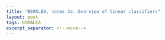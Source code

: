 ```yaml
---
title: "BSMALEA, notes 3a: Overview of linear classifiers"
layout: post
tags: BSMALEA
excerpt_separator: <!--more-->
---
```



